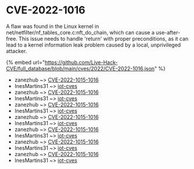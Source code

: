 # CVE-2022-1016

A flaw was found in the Linux kernel in net/netfilter/nf_tables_core.c:nft_do_chain, which can cause a use-after-free. This issue needs to handle 'return' with proper preconditions, as it can lead to a kernel information leak problem caused by a local, unprivileged attacker.

{% embed url="https://github.com/Live-Hack-CVE/full_database/blob/main/cves/2022/CVE-2022-1016.json" %}


* zanezhub ~> [CVE-2022-1015-1016](https://www.alice-snow.ru/2022/database/cve-2022-1016/cve-2022-1015-1016-zanezhub)
* InesMartins31 ~> [iot-cves](https://www.alice-snow.ru/2022/database/cve-2022-1016/iot-cves-inesmartins31)
* zanezhub ~> [CVE-2022-1015-1016](https://www.alice-snow.ru/2022/database/cve-2022-1016/cve-2022-1015-1016-zanezhub)
* InesMartins31 ~> [iot-cves](https://www.alice-snow.ru/2022/database/cve-2022-1016/iot-cves-inesmartins31)
* zanezhub ~> [CVE-2022-1015-1016](https://www.alice-snow.ru/2022/database/cve-2022-1016/cve-2022-1015-1016-zanezhub)
* InesMartins31 ~> [iot-cves](https://www.alice-snow.ru/2022/database/cve-2022-1016/iot-cves-inesmartins31)
* zanezhub ~> [CVE-2022-1015-1016](https://www.alice-snow.ru/2022/database/cve-2022-1016/cve-2022-1015-1016-zanezhub)
* InesMartins31 ~> [iot-cves](https://www.alice-snow.ru/2022/database/cve-2022-1016/iot-cves-inesmartins31)
* zanezhub ~> [CVE-2022-1015-1016](https://www.alice-snow.ru/2022/database/cve-2022-1016/cve-2022-1015-1016-zanezhub)
* InesMartins31 ~> [iot-cves](https://www.alice-snow.ru/2022/database/cve-2022-1016/iot-cves-inesmartins31)
* zanezhub ~> [CVE-2022-1015-1016](https://www.alice-snow.ru/2022/database/cve-2022-1016/cve-2022-1015-1016-zanezhub)
* InesMartins31 ~> [iot-cves](https://www.alice-snow.ru/2022/database/cve-2022-1016/iot-cves-inesmartins31)
* zanezhub ~> [CVE-2022-1015-1016](https://www.alice-snow.ru/2022/database/cve-2022-1016/cve-2022-1015-1016-zanezhub)
* InesMartins31 ~> [iot-cves](https://www.alice-snow.ru/2022/database/cve-2022-1016/iot-cves-inesmartins31)